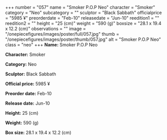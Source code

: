 +++
number = "057"
name = "Smoker P.O.P Neo"
character = "Smoker"
category = "Neo"
subcategory = ""
sculptor = "Black Sabbath"
officialprice = "5985 ¥"
preorderdate = "Feb-10"
releasedate = "Jun-10"
reedition1 = ""
reedition2 = ""
height = "25 (cm)"
weight = "590 (g)"
boxsize = "28.1 x 19.4 x 12.2 (cm)"
observations = ""
image = "/onepiecefigures/images/poster/full/057.jpg"
thumb = "/onepiecefigures/images/poster/thumb/057.jpg"
alt = "Smoker P.O.P Neo"
class = "neo"
+++
**Name:** Smoker P.O.P Neo

**Character:** Smoker

**Category:** Neo 

**Sculptor:** Black Sabbath

**Official price:** 5985 ¥

**Preorder date:** Feb-10

**Release date:** Jun-10

**Height:** 25 (cm)

**Weight:** 590 (g)

**Box size:** 28.1 x 19.4 x 12.2 (cm)

